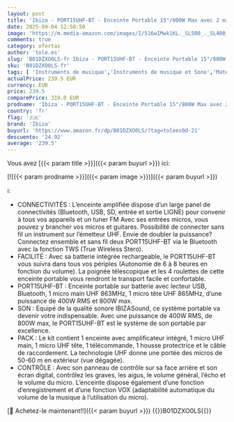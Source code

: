 ```yaml
---
layout: post
title: 'Ibiza - PORT15UHF-BT - Enceinte Portable 15"/800W Max avec 2 micros  UHF   télécommande et Housse de Protection - Bluetooth  USB  SD & TWS - Autonomie de 6 à 8h - Speaker Box'
date: 2025-09-04 12:50:50
image: 'https://m.media-amazon.com/images/I/516wIMwk1KL._SL500_._SL400_.jpg'
comments: true
category: ofertas
author: 'tole.es'
slug: 'B01DZXO0LS-fr Ibiza - PORT15UHF-BT - Enceinte Portable 15"/800W Max avec...'
sku: 'B01DZXO0LS-fr'
tags: [ 'Instruments de musique','Instruments de musique et Sono','Matériel de sonorisation et de scène','Systèmes de sonorisation pour scène','ibiza','🇫🇷', ]
actualPrice: 239.5 EUR
currency: EUR
price: 239.5
comparePrice: 319.0 EUR
prodname: 'Ibiza - PORT15UHF-BT - Enceinte Portable 15"/800W Max avec 2 micros  UHF   télécommande et Housse de Protection - Bluetooth  USB  SD & TWS - Autonomie de 6 à 8h - Speaker Box'
country: 'fr'
flag: '🇫🇷'
brand: 'Ibiza'
buyurl: 'https://www.amazon.fr/dp/B01DZXO0LS/?tag=tolees0d-21'
descuento: '24.92'
average: '239.5'
---
```


Vous avez [{{< param title >}}]({{< param buyurl >}}) ici:

[![{{< param prodname >}}]({{< param image >}})]({{< param buyurl >}})

ℹ️:

- CONNECTIVITÉS : L’enceinte amplifiée dispose d’un large panel de connectivités (Bluetooth, USB, SD, entrée et sortie LIGNE) pour convenir à tous vos appareils et un tuner FM Avec ses entrées micros, vous pouvez y brancher vos micros et guitares. Possibilité de connecter sans fil un instrument sur l’émetteur UHF. Envie de doubler la puissance? Connectez ensemble et sans fil deux PORT15UHF-BT via le Bluetooth avec la fonction TWS (True Wireless Stero).
- FACILITÉ : Avec sa batterie intégrée rechargeable, le PORT15UHF-BT vous suivra dans tous vos périples (Autonomie de 6 à 8 heures en fonction du volume). La poignée télescopique et les 4 roulettes de cette enceinte portable vous rendront le transport facile et confortable.
- PORT15UHF-BT : Enceinte portable sur batterie avec lecteur USB, Bluetooth, 1 micro main UHF 863MHz, 1 micro tête UHF 865MHz, d’une puissance de 400W RMS et 800W max.
- SON : Equipé de la qualité sonore IBIZASound, ce système portable va devenir votre indispensable. Avec une puissance de 400W RMS, de 800W max, le PORT15UHF-BT est le système de son portable par excellence.
- PACK : Le kit contient 1 enceinte avec amplificateur intégré, 1 micro UHF main, 1 micro UHF tête, 1 télécommande, 1 housse protectrice et le câble de raccordement. La technologie UHF donne une portée des micros de 50-60 m en extérieur (vue dégagée).
- CONTRÔLE : Avec son panneau de contrôle sur sa face arrière et son écran digital, contrôlez les graves, les aigus, le volume général, l’écho et le volume du micro. L’enceinte dispose également d’une fonction d’enregistrement et d’une fonction VOX (adaptabilité automatique du volume de la musique à l’utilisation du micro).

[🛒 Achetez-le maintenant!!]({{< param buyurl >}})
{{<world>}}B01DZXO0LS{{</world>}}

